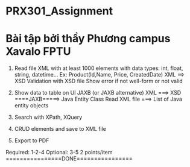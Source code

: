 # PRX301_Assignment
Bài tập bởi thầy Phương campus Xavalo FPTU
===========================================
1. Read file XML with at least 1000 elements with data types:
int, float, string, datetime...
Ex: Product(Id,Name, Price, CreatedDate)
XML ==> XSD
Validation with XSD file
Show error if not well-form or not valid
2. Show data to table on UI
JAXB (or JAXB alternative)
XML ===> XSD ====JAXB=====> Java Entity Class 
Read XML file ===> List of Java entity objects
 
3. Search with XPath, XQuery
4. CRUD elements and save to XML file
5. Export to PDF 


Required: 1-2-4
Optional: 3-5
2 points/item
================DONE================
